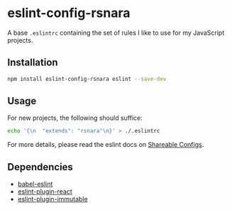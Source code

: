 # eslint-config-rsnara

A base `.eslintrc` containing the set of rules I like to use for my JavaScript projects.

## Installation
```BASH
npm install eslint-config-rsnara eslint --save-dev
```

## Usage
For new projects, the following should suffice:
```BASH
echo '{\n  "extends": "rsnara"\n}' > ./.eslintrc
```

For more details, please read the eslint docs on [Shareable Configs](http://eslint.org/docs/developer-guide/shareable-configs).

## Dependencies
- [babel-eslint](https://github.com/babel/babel-eslint)
- [eslint-plugin-react](https://github.com/yannickcr/eslint-plugin-react)
- [eslint-plugin-immutable](https://github.com/jhusain/eslint-plugin-immutable)
